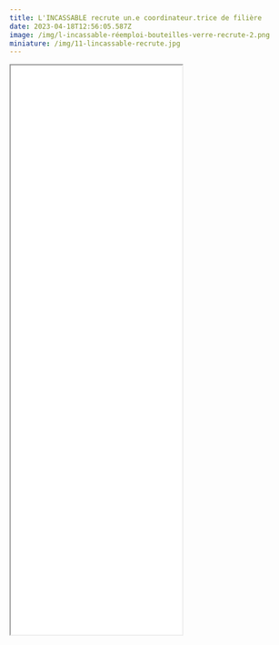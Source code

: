 ```yaml
---
title: L'INCASSABLE recrute un.e coordinateur.trice de filière
date: 2023-04-18T12:56:05.587Z
image: /img/l-incassable-réemploi-bouteilles-verre-recrute-2.png
miniature: /img/11-lincassable-recrute.jpg
---
```

<iframe style="margin:auto;" src="/files/CHARGE.E_DE_MISSION_REEMPLOI_-_COORDINATEUR.TRICE_DE_FILIERE.pdf" width="60%" height="1000px"> </iframe>